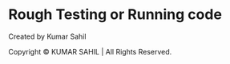 <h1>Rough Testing or Running code</h1>
<p>Created by Kumar Sahil</p>
<p>Copyright © KUMAR SAHIL | All Rights Reserved.</p>
